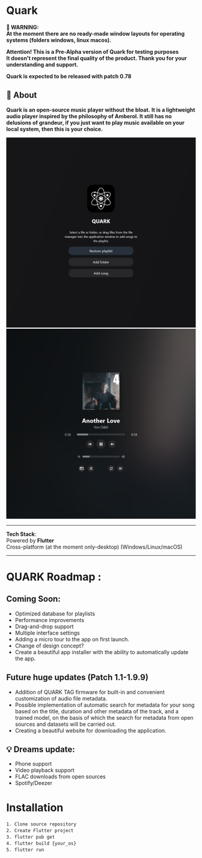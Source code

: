# Quark 

**🚨 WARNING:**  
**At the moment there are no ready-made window layouts for operating systems (folders windows, linux macos).**  

**Attention! This is a Pre-Alpha version of Quark for testing purposes**  
**It doesn't represent the final quality of the product. Thank you for your understanding and support.**  

**Quark is expected to be released with patch 0.78**

## 🚀 About  
**Quark is an open-source music player without the bloat.**
**It is a lightweight audio player inspired by the philosophy of **Amberol**. It still has no delusions of grandeur, if you just want to play music available on your local system, then this is your choice.**

![Musician Screenshot](screenshot1.png)
![Musician Screenshot](screenshot2.png)

---

**Tech Stack**:  
 Powered by **Flutter**  
 Cross-platform (at the moment only-desktop) (Windows/Linux/macOS)  

---

# QUARK Roadmap :

## Coming Soon:  
- Optimized database for playlists  
- Performance improvements  
- Drag-and-drop support  
- Multiple interface settings
- Adding a micro tour to the app on first launch.  
- Change of design concept?  
- Create a beautiful app installer with the ability to automatically update the app.  

## Future huge updates (Patch 1.1-1.9.9)
- Addition of QUARK TAG firmware for built-in and convenient customization of audio file metadata.  
- Possible implementation of automatic search for metadata for your song based on the title, duration and other metadata of the track, and a trained model, on the basis of which the search for metadata from open sources and datasets will be carried out.  
- Creating a beautiful website for downloading the application.  

## 💡 Dreams update:  
- Phone support
- Video playback support  
- FLAC downloads from open sources  
- Spotify/Deezer 


# Installation
```bash
1. Clone source repository
2. Create Flutter project
3. flutter pub get
4. flutter build {your_os}
5. flutter run
```
